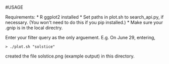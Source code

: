 #USAGE

Requirements:
    * R ggplot2 installed
    * Set paths in plot.sh to search_api.py, if necessary. (You won't need to do this if you pip installed.)
    * Make sure your .gnip is in the local directry.

Enter your filter query as the only arguement. E.g. On June 29, entering,

    > ./plot.sh "solstice"

created the file solstice.png (example output) in this directory.
